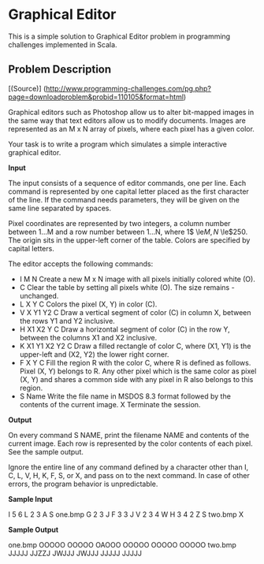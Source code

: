 Graphical Editor
================

This is a simple solution to Graphical Editor problem in programming challenges implemented in Scala.


Problem Description
-------------------
[(Source)] (http://www.programming-challenges.com/pg.php?page=downloadproblem&probid=110105&format=html)

Graphical editors such as Photoshop allow us to alter bit-mapped images in the same way that text editors allow us to modify documents. Images are represented as an M x N array of pixels, where each pixel has a given color.

Your task is to write a program which simulates a simple interactive graphical editor.

**Input**

The input consists of a sequence of editor commands, one per line. Each command is represented by one capital letter placed as the first character of the line. If the command needs parameters, they will be given on the same line separated by spaces.

Pixel coordinates are represented by two integers, a column number between 1...M and a row number between 1...N, where 1$ \le$M, N$ \le$250. The origin sits in the upper-left corner of the table. Colors are specified by capital letters.

The editor accepts the following commands:

- I M N 	Create a new M x N image with all pixels initially colored white (O).
- C 	Clear the table by setting all pixels white (O). The size remains - unchanged.
- L X Y C 	Colors the pixel (X, Y) in color (C).
- V X Y1 Y2 C 	Draw a vertical segment of color (C) in column X, between the rows Y1 and Y2 inclusive.
- H X1 X2 Y C 	Draw a horizontal segment of color (C) in the row Y, between the columns X1 and X2 inclusive.
- K X1 Y1 X2 Y2 C 	Draw a filled rectangle of color C, where (X1, Y1) is the upper-left and (X2, Y2) the lower right corner.
- F X Y C 	Fill the region R with the color C, where R is defined as follows. Pixel (X, Y) belongs to R. Any other pixel which is the same color as pixel (X, Y) and shares a common side with any pixel in R also belongs to this region.
- S Name 	Write the file name in MSDOS 8.3 format followed by the contents of the current image.
X 	Terminate the session.

**Output**

On every command S NAME, print the filename NAME and contents of the current image. Each row is represented by the color contents of each pixel. See the sample output.

Ignore the entire line of any command defined by a character other than I, C, L, V, H, K, F, S, or X, and pass on to the next command. In case of other errors, the program behavior is unpredictable.

**Sample Input**

I 5 6
L 2 3 A
S one.bmp
G 2 3 J
F 3 3 J
V 2 3 4 W
H 3 4 2 Z
S two.bmp
X

**Sample Output**

one.bmp
OOOOO
OOOOO
OAOOO
OOOOO
OOOOO
OOOOO
two.bmp
JJJJJ
JJZZJ
JWJJJ
JWJJJ
JJJJJ
JJJJJ
